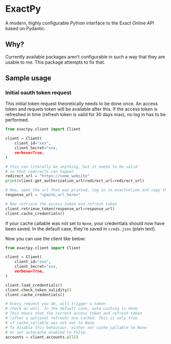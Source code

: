 # ExactPy

A modern, highly configurable Python interface to the Exact Online API based on Pydantic.

## Why?

Currently available packages aren't configurable in such a way that they are usable to me. This package attempts to fix that.

## Sample usage

### Initial oauth token request

This initial token request theoretically needs to be done once. An access token and requets token will be available after this. If the access token is refreshed in time (refresh token is valid for 30 days max), no log in has to be performed.

```python
from exactpy.client import Client

client = Client(
    client_id="xxx",
    client_Secret="xxx,
    verbose=True,
)

# this can literally be anything, but it needs to be valid
# so that redirects can happen
redirect_url = "https://some_website"
print(client.get_authorization_url(redirect_url=redirect_url)

# Now, open the url that was printed, log in to exactonline and copy the response url
response_url = "<paste_url_here>"

# Now retrieve the access token and refresh token
client.retrieve_token(response_url=response_url)
client.cache_credentials()
```

If your cache callable was not set to `None`, your credentials should now have been saved. In the default case, they're saved in `creds.json` (plain text).

Now you can use the client like below:

```python
from exactpy.client import Client

client = Client(
    client_id="xxx",
    client_Secret="xxx,
    verbose=True,
)

client.load_credentials()
client.check_token_validity()
client.cache_credentials()

# Every request you do, will trigger a token
# check as well. In the default case, auto-caching is done
# This means that the current access token and refresh token
# (after a optional refresh) are cached. This is only true
# if cache_callable was not set to None.
# To disable this behaviour, either set cache_callable to None
# or set autocache_enabled to False.
accounts = client.accounts.all()
```
